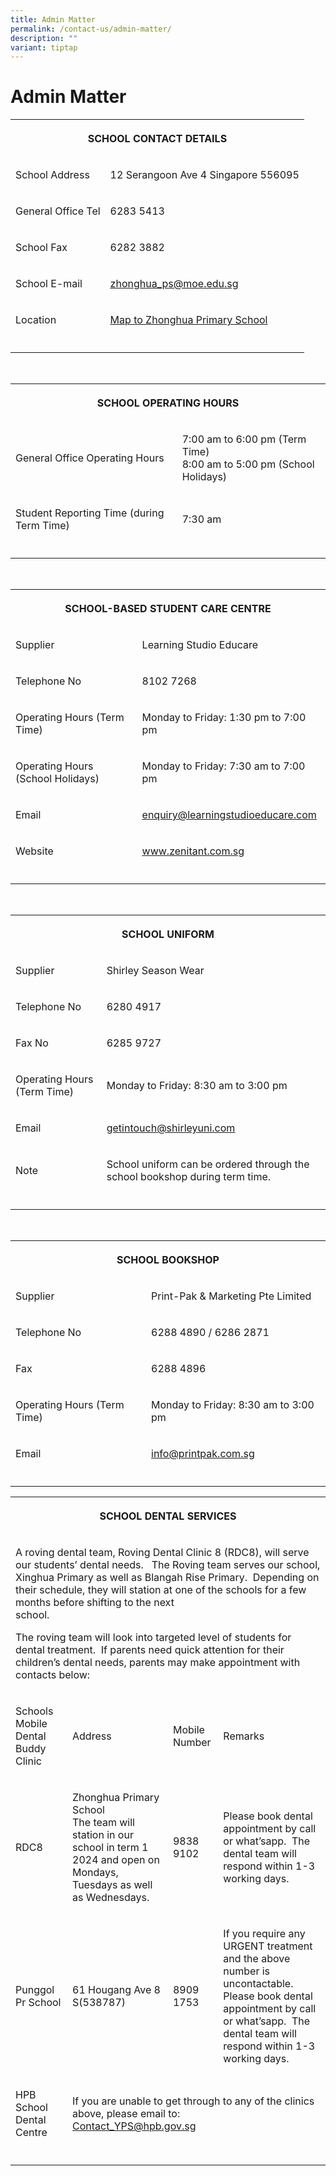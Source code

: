 ```yaml
---
title: Admin Matter
permalink: /contact-us/admin-matter/
description: ""
variant: tiptap
---
```

<h1><strong>Admin Matter</strong></h1><table><tbody><tr><th rowspan="1" colspan="4"><p>SCHOOL CONTACT DETAILS</p></th></tr><tr><td rowspan="1" colspan="2"><p>School Address</p></td><td rowspan="1" colspan="2"><p>12 Serangoon Ave 4 Singapore 556095</p></td></tr><tr><td rowspan="1" colspan="2"><p>General Office Tel</p></td><td rowspan="1" colspan="2"><p>6283 5413</p></td></tr><tr><td rowspan="1" colspan="2"><p>School Fax</p></td><td rowspan="1" colspan="2"><p>6282 3882</p></td></tr><tr><td rowspan="1" colspan="2"><p>School E-mail</p></td><td rowspan="1" colspan="2"><p><a href="mailto:zhonghua_ps@moe.edu.sg" rel="noopener noreferrer nofollow" target="_blank"><u>zhonghua_ps@moe.edu.sg</u></a></p></td></tr><tr><td rowspan="1" colspan="2"><p>Location</p></td><td rowspan="1" colspan="2"><p><a href="https://www.google.com/maps/place/Zhonghua+Primary+School/@1.3598585,103.8673854,17z/data=!3m2!4b1!5s0x31da17aa2967fb09:0xcf3121e3b5fa38f6!4m6!3m5!1s0x31da17aa39517ac9:0xec3925b798d00a36!8m2!3d1.3598531!4d103.8695741!16s%2Fg%2F1tg29" rel="noopener noreferrer nofollow" target="_blank"><u>Map to Zhonghua Primary School</u></a></p></td></tr><tr><td rowspan="1" colspan="1"><p></p></td><td rowspan="1" colspan="1"><p></p></td><td rowspan="1" colspan="1"><p></p></td><td rowspan="1" colspan="1"><p></p></td></tr></tbody></table><p><br></p><table><tbody><tr><th rowspan="1" colspan="4"><p>SCHOOL OPERATING HOURS</p></th></tr><tr><td rowspan="1" colspan="2"><p>General Office Operating Hours</p></td><td rowspan="1" colspan="2"><p>7:00 am to 6:00 pm (Term Time) <br>8:00 am to 5:00 pm (School Holidays)</p></td></tr><tr><td rowspan="1" colspan="2"><p>Student Reporting Time (during Term Time)</p></td><td rowspan="1" colspan="2"><p>7:30 am</p></td></tr><tr><td rowspan="1" colspan="1"><p></p></td><td rowspan="1" colspan="1"><p></p></td><td rowspan="1" colspan="1"><p></p></td><td rowspan="1" colspan="1"><p></p></td></tr></tbody></table><p><br></p><table><tbody><tr><th rowspan="1" colspan="4"><p>SCHOOL-BASED STUDENT CARE CENTRE</p></th></tr><tr><td rowspan="1" colspan="2"><p>Supplier</p></td><td rowspan="1" colspan="2"><p>Learning Studio Educare</p></td></tr><tr><td rowspan="1" colspan="2"><p>Telephone No</p></td><td rowspan="1" colspan="2"><p>8102 7268</p></td></tr><tr><td rowspan="1" colspan="2"><p>Operating Hours (Term Time)</p></td><td rowspan="1" colspan="2"><p>Monday to Friday: 1:30 pm to 7:00 pm</p></td></tr><tr><td rowspan="1" colspan="2"><p>Operating Hours (School Holidays)</p></td><td rowspan="1" colspan="2"><p>Monday to Friday: 7:30 am to 7:00 pm</p></td></tr><tr><td rowspan="1" colspan="2"><p>Email</p></td><td rowspan="1" colspan="2"><p><a href="mailto:enquiry@learningstudioeducare.com" rel="noopener noreferrer nofollow" target="_blank"><u>enquiry@learningstudioeducare.com</u></a></p></td></tr><tr><td rowspan="1" colspan="2"><p>Website</p></td><td rowspan="1" colspan="2"><p><a href="http://www.zenitant.com.sg/" rel="noopener noreferrer nofollow" target="_blank"><u>www.zenitant.com.sg</u></a></p></td></tr><tr><td rowspan="1" colspan="1"><p></p></td><td rowspan="1" colspan="1"><p></p></td><td rowspan="1" colspan="1"><p></p></td><td rowspan="1" colspan="1"><p></p></td></tr></tbody></table><p><br></p><table><tbody><tr><th rowspan="1" colspan="4"><p>SCHOOL UNIFORM</p></th></tr><tr><td rowspan="1" colspan="2"><p>Supplier</p></td><td rowspan="1" colspan="2"><p>Shirley Season Wear</p></td></tr><tr><td rowspan="1" colspan="2"><p>Telephone No</p></td><td rowspan="1" colspan="2"><p>6280 4917</p></td></tr><tr><td rowspan="1" colspan="2"><p>Fax No</p></td><td rowspan="1" colspan="2"><p>6285 9727</p></td></tr><tr><td rowspan="1" colspan="2"><p>Operating Hours (Term Time)</p></td><td rowspan="1" colspan="2"><p>Monday to Friday: 8:30 am to 3:00 pm</p></td></tr><tr><td rowspan="1" colspan="2"><p>Email</p></td><td rowspan="1" colspan="2"><p><a href="mailto:getintouch@shirleyuni.com" rel="noopener noreferrer nofollow" target="_blank"><u>getintouch@shirleyuni.com</u></a></p></td></tr><tr><td rowspan="1" colspan="2"><p>Note</p></td><td rowspan="1" colspan="2"><p>School uniform can be ordered through the school bookshop during term time.</p></td></tr><tr><td rowspan="1" colspan="2"><p></p></td><td rowspan="1" colspan="1"><p></p></td><td rowspan="1" colspan="1"><p></p></td></tr></tbody></table><p><br></p><table><tbody><tr><th rowspan="1" colspan="4"><p>SCHOOL BOOKSHOP</p></th></tr><tr><td rowspan="1" colspan="2"><p>Supplier</p></td><td rowspan="1" colspan="2"><p>Print-Pak &amp; Marketing Pte Limited</p></td></tr><tr><td rowspan="1" colspan="2"><p>Telephone No</p></td><td rowspan="1" colspan="2"><p>6288 4890 / 6286 2871</p></td></tr><tr><td rowspan="1" colspan="2"><p>Fax</p></td><td rowspan="1" colspan="2"><p>6288 4896</p></td></tr><tr><td rowspan="1" colspan="2"><p>Operating Hours (Term Time)</p></td><td rowspan="1" colspan="2"><p>Monday to Friday: 8:30 am to 3:00 pm</p></td></tr><tr><td rowspan="1" colspan="2"><p>Email</p></td><td rowspan="1" colspan="2"><p><a href="mailto:info@printpak.com.sg" rel="noopener noreferrer nofollow" target="_blank"><u>info@printpak.com.sg</u></a></p></td></tr><tr><td rowspan="1" colspan="2"><p></p></td><td rowspan="1" colspan="1"><p></p></td><td rowspan="1" colspan="1"><p></p></td></tr></tbody></table><p></p><p></p><table><tbody><tr><th rowspan="1" colspan="4"><p>SCHOOL DENTAL SERVICES</p></th></tr><tr><td rowspan="1" colspan="4"><p>A roving dental team, Roving Dental Clinic 8 (RDC8), will serve our students’ dental needs.&nbsp;&nbsp; The Roving team serves our school, Xinghua Primary as well as Blangah Rise Primary.&nbsp; Depending on their schedule, they will station at one of the schools for a few months before shifting to the next school.&nbsp;&nbsp;&nbsp;&nbsp;&nbsp;&nbsp;&nbsp;&nbsp;&nbsp;&nbsp;&nbsp;&nbsp;&nbsp;&nbsp;&nbsp;&nbsp;&nbsp;&nbsp;&nbsp;&nbsp;&nbsp;&nbsp;&nbsp;&nbsp;&nbsp;&nbsp;&nbsp;&nbsp;&nbsp;&nbsp;&nbsp;&nbsp;&nbsp;&nbsp;&nbsp;&nbsp;&nbsp;&nbsp;&nbsp;&nbsp;&nbsp;&nbsp;&nbsp;&nbsp;&nbsp;&nbsp;&nbsp;&nbsp;&nbsp;&nbsp;&nbsp;&nbsp;&nbsp;&nbsp;&nbsp;&nbsp;&nbsp;&nbsp;&nbsp;&nbsp;&nbsp;&nbsp;&nbsp;&nbsp;&nbsp;&nbsp;&nbsp;&nbsp;&nbsp;&nbsp;&nbsp;&nbsp;&nbsp;&nbsp;&nbsp;&nbsp;&nbsp;&nbsp;&nbsp;&nbsp;&nbsp;&nbsp;&nbsp;&nbsp;&nbsp;&nbsp;&nbsp;&nbsp;&nbsp;&nbsp;&nbsp;&nbsp;</p><p></p><p>The roving team will look into targeted level of students for dental treatment.&nbsp; If parents need quick attention for their children’s dental needs, parents may make appointment with contacts below:&nbsp;&nbsp;</p></td></tr><tr><td rowspan="1" colspan="1"><p>Schools Mobile Dental Buddy Clinic</p></td><td rowspan="1" colspan="1"><p>Address</p></td><td rowspan="1" colspan="1"><p>Mobile Number</p></td><td rowspan="1" colspan="1"><p>Remarks</p></td></tr><tr><td rowspan="1" colspan="1"><p>RDC8</p></td><td rowspan="1" colspan="1"><p>Zhonghua Primary School<br>The team will station in our school in term 1 2024 and open on Mondays, Tuesdays as well as Wednesdays.</p></td><td rowspan="1" colspan="1"><p>9838 9102</p></td><td rowspan="1" colspan="1"><p>Please book dental appointment by call or what’sapp.&nbsp; The dental team will respond within 1-3 working days.</p></td></tr><tr><td rowspan="1" colspan="1"><p>Punggol Pr School</p></td><td rowspan="1" colspan="1"><p>61 Hougang Ave 8 S(538787)</p></td><td rowspan="1" colspan="1"><p>8909 1753</p></td><td rowspan="1" colspan="1"><p>If you require any URGENT treatment and the above number is uncontactable.<br>Please book dental appointment by call or what’sapp.&nbsp; The dental team will respond within 1-3 working days.</p></td></tr><tr><td rowspan="1" colspan="1"><p>HPB School Dental Centre</p></td><td rowspan="1" colspan="3"><p>If you are unable to get through to any of the clinics above, please email to:<br><a href="Contact_YPS@hpb.gov.sg" rel="noopener noreferrer nofollow" target="_blank">Contact_YPS@hpb.gov.sg</a></p></td></tr><tr><td rowspan="1" colspan="1"><p></p></td><td rowspan="1" colspan="1"><p></p></td><td rowspan="1" colspan="1"><p></p></td><td rowspan="1" colspan="1"><p></p></td></tr></tbody></table><p></p>